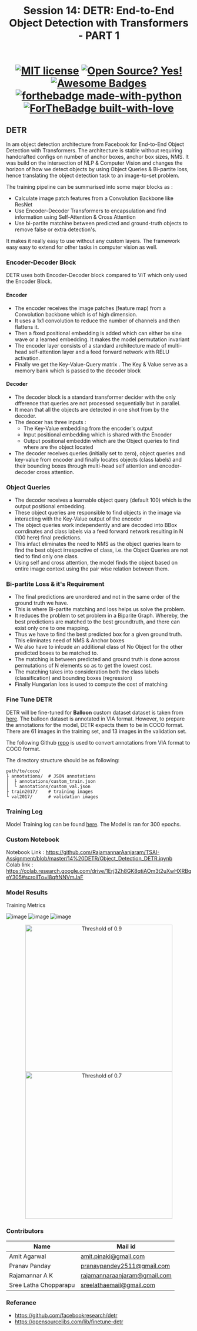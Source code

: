 <br/>
<h1 align="center">Session 14: DETR: End-to-End Object Detection with Transformers - PART 1
<br/>
<!-- toc -->
    <br>
    
[![MIT license](https://img.shields.io/badge/License-MIT-blue.svg)](https://lbesson.mit-license.org/)
[![Open Source? Yes!](https://badgen.net/badge/Open%20Source%20%3F/Yes%21/blue?icon=github)](https://github.com/RajamannarAanjaram/badges/)
[![Awesome Badges](https://img.shields.io/badge/badges-awesome-green.svg)](https://github.com/RajamannarAanjaram/badges)
    <br>
[![forthebadge made-with-python](http://ForTheBadge.com/images/badges/made-with-python.svg)](https://www.python.org/)
[![ForTheBadge built-with-love](http://ForTheBadge.com/images/badges/built-with-love.svg)](https://GitHub.com/RajamannarAanjaram/)

<!-- toc -->

## DETR

In am object detection architecture from Facebook for End-to-End Object Detection with Transformers. The architecture is stable without requiring handcrafted configs on number of anchor boxes, anchor box sizes, NMS.
It was build on the intersection of NLP & Computer Vision and changes the horizon of how we detect objects by using Object Queries & Bi-partite loss, hence translating the object detection task to an image-to-set problem.

The training pipeline can be summarised into some major blocks as :
- Calculate image patch features from a Convolution Backbone like ResNet
- Use Encoder-Decoder Transformers to encapsulation and find information using Self-Attention & Cross Attention
- Use bi-partite matchine between predicted and ground-truth objects to remove false or extra detection's.

It makes it really easy to use without any custom layers. The framework easy easy to extend for other tasks in computer vision as well.

### Encoder-Decoder Block

DETR uses both Encoder-Decoder block compared to ViT which only used the Encoder Block.

#### Encoder

- The encoder receives the image patches (feature map) from a Convolution backbone which is of high dimension.
- It uses a 1x1 convolution to reduce the number of channels and then flattens it.
- Then a fixed positional embedding is added which can either be sine wave or a learned embedding. It makes the model permutation invariant
- The encoder layer consists of a standard architecture made of multi-head self-attention layer and a feed forward network with RELU activation.
- Finally we get the Key-Value-Query matrix . The Key & Value serve as a memory bank which is passed to the decoder block

#### Decoder

- The decoder block is a standard transformer decider with the only dfference that queries are not processed sequentially but in parallel.
- It mean that all the objects are detected in one shot from by the decoder.
- The deocer has three inputs :
    - The Key-Value embedding from the encoder's output
    - Input positional embedding which is shared with the Encoder
    - Output positional embeddin which are the Object queries to find where are the object located
- The decoder receives queries (initially set to zero), object queries and key-value from encoder and finally locates objects (class labels) and their bounding boxes through multi-head self attention and encoder-decoder cross attention.

### Object Queries

- The decoder receives a learnable object query (default 100) which is the output positional embedding.
- These object queries are responsible to find objects in the image via interacting with the Key-Value output of the encoder
- The object queries work independently and are decoded into BBox corrdinates and class labels via a  feed forward network resulting in N (100 here) final predictions.
- This infact eliminates the need to NMS as the object queries learn to find the best object irrespective of class, i.e. the Object Queries are not tied to find only one class.
- Using self and cross attention, the model finds the object based on entire image context using the pair wise relation between them.

### Bi-partite Loss & it's Requirement

- The final predictions are unordered and not in the same order of the ground truth we have.
- This is where Bi-partite matching and loss helps us solve the problem.
- It reduces the problem to set problem in a Biparite Graph. Whereby, the best predictions are matched to the best groundtruth, and there can exist only one to one mapping.
- Thus we have to find the best predicted box for a given ground truth. This eliminates need of NMS & Anchor boxes
- We also have to inlcude an additional class of No Object for the other predicted boxes to be matched to.
- The matching is between predicted and ground truth is done across permutations of N elements so as to get the lowest cost.
- The matching takes into consideration both the class labels (classification) and bounding boxes (regression)
- Finally Hungarian loss is used to compute the cost of matching

### Fine Tune DETR
    
DETR will be fine-tuned for **Balloon** custom dataset dataset is taken from [here](https://github.com/matterport/Mask_RCNN/releases/download/v2.1/balloon_dataset.zip). The balloon dataset is annotated in VIA format. However, to prepare the annotations for the model, DETR expects them to be in COCO format. There are 61 images in the training set, and 13 images in the validation set.

The following Github [repo](https://github.com/RajamannarAanjaram/TSAI-Assignment/tree/master/14%20DETR/VIA2COCO) is used to convert annotations from VIA format to COCO format. 

The directory structure should be as following:
```
path/to/coco/
├ annotations/  # JSON annotations
│  ├ annotations/custom_train.json
│  └ annotations/custom_val.json
├ train2017/    # training images
└ val2017/      # validation images
```

### Training Log

Model Training log can be found [here](https://colab.research.google.com/drive/1Erj3Zh8GK8qtiAOm3t2uXwHXRBqeY305#scrollTo=I8qftNNVmJaF&line=4&uniqifier=1). The Model is ran for 300 epochs.

### Custom Notebook

Notebook Link : https://github.com/RajamannarAanjaram/TSAI-Assignment/blob/master/14%20DETR/Object_Detection_DETR.ipynb <br/>
Colab link : https://colab.research.google.com/drive/1Erj3Zh8GK8qtiAOm3t2uXwHXRBqeY305#scrollTo=I8qftNNVmJaF

### Model Results

Training Metrics
    
![image](images/loss.png)
![image](images/map.png)
![image](images/class-error.png)
    
<p align="center">
  <img title="Threshold of 0.9" width="400" height="400" src="./images/out09.png">
  <img title="Threshold of 0.7" width="400" height="400" src="./images/out07.png">
</p>
    
### Contributors

    
| <centre>Name</centre> | <centre>Mail id</centre> | 
| ------------ | ------------- |
| <centre>Amit Agarwal</centre>         | <centre>amit.pinaki@gmail.com</centre>    |
| <centre>Pranav Panday</centre>         | <centre>pranavpandey2511@gmail.com</centre>    |
| <centre>Rajamannar A K</centre>         | <centre>rajamannaraanjaram@gmail.com</centre>    |
| <centre>Sree Latha Chopparapu</centre>         | <centre>sreelathaemail@gmail.com</centre>    |\\
    
    
    
### Referance
    
- https://github.com/facebookresearch/detr
- https://opensourcelibs.com/lib/finetune-detr

